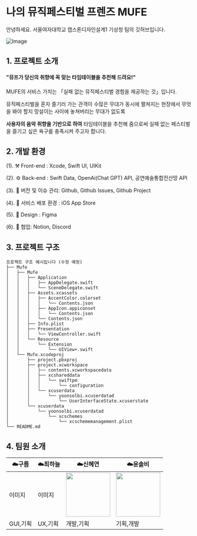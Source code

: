# 나의 뮤직페스티벌 프렌즈 MUFE
안녕하세요. 서울여자대학교 캡스톤디자인설계1 기상청 팀의 깃허브입니다.

![Image](https://github.com/user-attachments/assets/9f2dc913-2ee7-4310-b23d-fffd31a020d6)

## 1. 프로젝트 소개

#### "뮤프가 당신의 취향에 꼭 맞는 타임테이블을 추천해 드려요!"

MUFE의 서비스 가치는 「실패 없는 뮤직페스티벌 경험을 제공하는 것」입니다.

뮤직페스티벌을 혼자 즐기러 가는 관객이 수많은 무대가 동시에 펼쳐지는 현장에서 무엇을 봐야 할지 망설이는 사이에 놓쳐버리는 무대가 없도록

**사용자의 음악 취향을 기반으로 하여** 타임테이블을 추천해 줌으로써 실패 없는 페스티벌을 즐기고 싶은 욕구를 충족시켜 주고자 합니다.


## 2. 개발 환경

(1). ⚒️ Front-end : Xcode, Swift UI, UIKit

(2). ⚙️ Back-end :  Swift Data, OpenAi(Chat GPT) API, 공연예술통합전산망 API

(3). 📁 버전 및 이슈 관리: Github, Github Issues, Github Project

(4). 📱 서비스 배포 환경 : iOS App Store

(5). 🎨 Design : Figma

(6). 🧩 협업: Notion, Discord


## 3. 프로젝트 구조

~~~~
프로젝트 구조 예시입니다 (수정 예정)
├── Mufe
│   ├── Mufe
│   │   ├── Application
│   │   │   ├── AppDelegate.swift
│   │   │   └── SceneDelegate.swift
│   │   ├── Assets.xcassets
│   │   │   ├── AccentColor.colorset
│   │   │   │   └── Contents.json
│   │   │   ├── AppIcon.appiconset
│   │   │   │   └── Contents.json
│   │   │   └── Contents.json
│   │   ├── Info.plist
│   │   ├── Presentation
│   │   │   └── ViewController.swift
│   │   └── Resource
│   │       └── Extension
│   │           └── UIView+.swift
│   └── Mufe.xcodeproj
│       ├── project.pbxproj
│       ├── project.xcworkspace
│       │   ├── contents.xcworkspacedata
│       │   ├── xcshareddata
│       │   │   └── swiftpm
│       │   │       └── configuration
│       │   └── xcuserdata
│       │       └── yoonsolbi.xcuserdatad
│       │           └── UserInterfaceState.xcuserstate
│       └── xcuserdata
│           └── yoonsolbi.xcuserdatad
│               └── xcschemes
│                   └── xcschememanagement.plist
└── README.md

~~~~

## 4. 팀원 소개

|☁️구름|☁️최하늘|☁️신혜연|☁️윤솔비|
|---|---|---|---|
|이미지|이미지|<img src="https://github.com/user-attachments/assets/33dfbcc6-1db9-43ff-8ca4-889be3b4190d" width="120" height="120" />|<img src="https://github.com/user-attachments/assets/9588eb2e-6e7d-4b80-b1f6-02895eefd6c8" width="120" height="120" />|
|GUI,기획|UX,기획|개발,기획|기획,개발|
